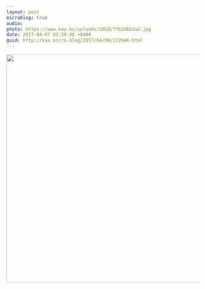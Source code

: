 ```yaml
---
layout: post
microblog: true
audio: 
photo: https://www.kaa.bz/uploads/2018/f7b2d6b3a2.jpg
date: 2017-04-07 02:20:46 +0400
guid: http://kaa.micro.blog/2017/04/06/222046.html
---
```



<img src="https://www.kaa.bz/uploads/2018/f7b2d6b3a2.jpg" width="600" height="597" />
